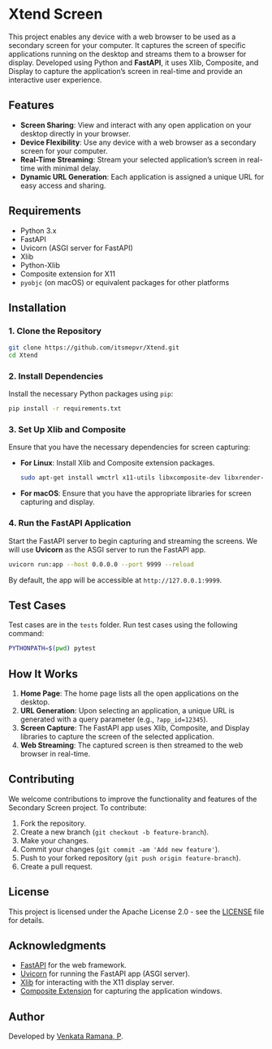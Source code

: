 # Xtend Screen

This project enables any device with a web browser to be used as a secondary screen for your computer. It captures the screen of specific applications running on the desktop and streams them to a browser for display. Developed using Python and **FastAPI**, it uses Xlib, Composite, and Display to capture the application’s screen in real-time and provide an interactive user experience.

## Features

- **Screen Sharing**: View and interact with any open application on your desktop directly in your browser.
- **Device Flexibility**: Use any device with a web browser as a secondary screen for your computer.
- **Real-Time Streaming**: Stream your selected application’s screen in real-time with minimal delay.
- **Dynamic URL Generation**: Each application is assigned a unique URL for easy access and sharing.

## Requirements

- Python 3.x
- FastAPI
- Uvicorn (ASGI server for FastAPI)
- Xlib
- Python-Xlib
- Composite extension for X11
- `pyobjc` (on macOS) or equivalent packages for other platforms

## Installation

### 1. Clone the Repository

```bash
git clone https://github.com/itsmepvr/Xtend.git
cd Xtend
```

### 2. Install Dependencies

Install the necessary Python packages using `pip`:

```bash
pip install -r requirements.txt
```

### 3. Set Up Xlib and Composite

Ensure that you have the necessary dependencies for screen capturing:

- **For Linux**: Install Xlib and Composite extension packages.

  ```bash
  sudo apt-get install wmctrl x11-utils libxcomposite-dev libxrender-dev
  ```

- **For macOS**: Ensure that you have the appropriate libraries for screen capturing and display.

### 4. Run the FastAPI Application

Start the FastAPI server to begin capturing and streaming the screens. We will use **Uvicorn** as the ASGI server to run the FastAPI app.

```bash
uvicorn run:app --host 0.0.0.0 --port 9999 --reload
```

By default, the app will be accessible at `http://127.0.0.1:9999`.

## Test Cases

Test cases are in the `tests` folder. Run test cases using the following command:

```bash
PYTHONPATH=$(pwd) pytest
```

## How It Works

1. **Home Page**: The home page lists all the open applications on the desktop.
2. **URL Generation**: Upon selecting an application, a unique URL is generated with a query parameter (e.g., `?app_id=12345`).
3. **Screen Capture**: The FastAPI app uses Xlib, Composite, and Display libraries to capture the screen of the selected application.
4. **Web Streaming**: The captured screen is then streamed to the web browser in real-time.

## Contributing

We welcome contributions to improve the functionality and features of the Secondary Screen project. To contribute:

1. Fork the repository.
2. Create a new branch (`git checkout -b feature-branch`).
3. Make your changes.
4. Commit your changes (`git commit -am 'Add new feature'`).
5. Push to your forked repository (`git push origin feature-branch`).
6. Create a pull request.

## License

This project is licensed under the Apache License 2.0 - see the [LICENSE](LICENSE) file for details.

## Acknowledgments

- [FastAPI](https://fastapi.tiangolo.com/) for the web framework.
- [Uvicorn](https://www.uvicorn.org/) for running the FastAPI app (ASGI server).
- [Xlib](https://pypi.org/project/python-xlib/) for interacting with the X11 display server.
- [Composite Extension](https://www.x.org/wiki/) for capturing the application windows.

## Author

Developed by [Venkata Ramana, P](https://github.com/itsmepvr).
